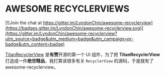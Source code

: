AWESOME RECYCLERVIEWS
===

[![Join the chat at https://gitter.im/LyndonChin/awesome-recyclerview](https://badges.gitter.im/LyndonChin/awesome-recyclerview.svg)](https://gitter.im/LyndonChin/awesome-recyclerview?utm_source=badge&utm_medium=badge&utm_campaign=pr-badge&utm_content=badge)

[TitanRecyclerView](https://github.com/youzan/TitanRecyclerView) 是**有赞**开源的第一个 UI 组件，为了把 **TitanRecyclerView** 打造成一件**绝世精品**，我打算读很多有关 `RecyclerView` 的源码，于是就有了 awesome-recyclerview。

